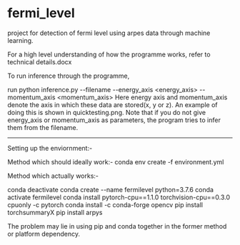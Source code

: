 # fermi_level
project for detection of fermi level using arpes data through machine learning.

For a high level understanding of how the programme works, refer to technical details.docx

To run inference through the programme,

run
python inference.py --filename <path to file> --energy_axis <energy_axis> --momentum_axis <momentum_axis>
Here energy axis and momentum_axis denote the axis in which these data are stored(x, y or z). An example of doing this is shown in quicktesting.png. 
Note that if you do not give energy_axis or momentum_axis as parameters, the program tries to infer them from the filename.


------------------------------------------------------------------------------------------------------------------------------------------------

Setting up the enviornment:-

Method which should ideally work:-
conda env create -f environment.yml 

Method which actually works:-

conda deactivate
conda create --name fermilevel python=3.7.6
conda activate fermilevel
conda install pytorch-cpu==1.1.0 torchvision-cpu==0.3.0 cpuonly -c pytorch
conda install -c conda-forge opencv
pip install torchsummaryX
pip install arpys


The problem may lie in using pip and conda together in the former method or platform dependency.
